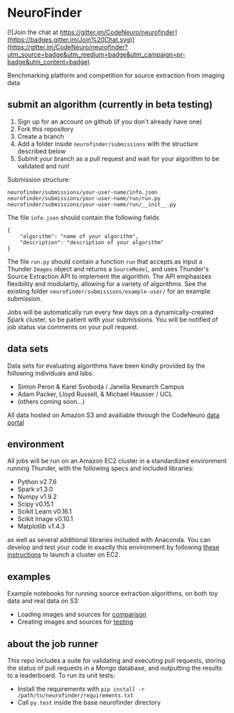 # NeuroFinder

[![Join the chat at https://gitter.im/CodeNeuro/neurofinder](https://badges.gitter.im/Join%20Chat.svg)](https://gitter.im/CodeNeuro/neurofinder?utm_source=badge&utm_medium=badge&utm_campaign=pr-badge&utm_content=badge)

Benchmarking platform and competition for source extraction from imaging data

## submit an algorithm (currently in beta testing)
1. Sign up for an account on github (if you don't already have one)
2. Fork this repository
3. Create a branch
4. Add a folder inside `neurofinder/submissions` with the structure described below
5. Submit your branch as a pull request and wait for your algorithm to be validated and run!

Submission structure:
```
neurofinder/submissions/your-user-name/info.json
neurofinder/submissions/your-user-name/run/run.py
neurofinder/submissions/your-user-name/run/__init__.py
```
The file `info.json` should contain the following fields
```
{
    "algorithm": "name of your algorithm",
    "description": "description of your algorithm"
}
```
The file `run.py` should contain a function `run` that accepts as input a Thunder `Images` object and returns a `SourceModel`, and uses Thunder's Source Extraction API to implement the algorithm. The API emphasizes flexibility and modulartiy, allowing for a variety of algorithms. See the existing folder `neurofinder/submissions/example-user/` for an example submission.

Jobs will be automatically run every few days on a dynamically-created Spark cluster, so be patient with your submissions. You will be notified of job status via comments on your pull request.

## data sets
Data sets for evaluating algorithms have been kindly provided by the following individuals and labs:
- Simon Peron & Karel Svoboda / Janelia Research Campus
- Adam Packer, Lloyd Russell, & Michael Hausser / UCL
- (others coming soon...)

All data hosted on Amazon S3 and availiable through the CodeNeuro [data portal](http://datasets.codeneuro.org)

## environment
All jobs will be run on an Amazon EC2 cluster in a standardized environment running Thunder, with the following specs and included libraries:

- Python v2.7.6
- Spark v1.3.0
- Numpy v1.9.2
- Scipy v0.15.1
- Scikit Learn v0.16.1
- Scikit Image v0.10.1
- Matplotlib v1.4.3

as well as several additional libraries included with Anaconda. You can develop and test your code in exactly this environment by following [these instructions](http://thunder-project.org/thunder/docs/install_ec2.html) to launch a cluster on EC2.

## examples
Example notebooks for running source extraction algorithms, on both toy data and real data on S3:
- Loading images and sources for [comparison](http://nbviewer.ipython.org/github/codeneuro/neurofinder/blob/master/notebooks/creating-images-and-sources.ipynb)
- Creating images and sources for [testing](http://nbviewer.ipython.org/github/codeneuro/neurofinder/blob/master/notebooks/loading-images-and-sources.ipynb)

## about the job runner
This repo includes a suite for validating and executing pull requests, storing the status of pull requests in a Mongo database, and outputting the results to a leaderboard. To run its unit tests:
- Install the requirements with `pip install -r /path/to/neurofinder/requirements.txt`
- Call `py.test` inside the base neurofinder directory


